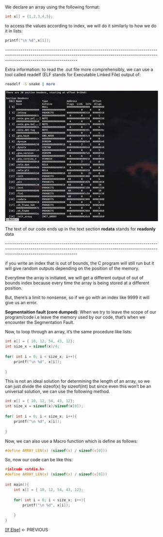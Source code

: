 We declare an array using the following format: 
```C
int x[] = {1,2,3,4,5};
```

to access the values according to index, we will do it similarly to how we do it in lists:
```C
printf("\n %d",x[1]);
```
------------------------------------------------------------------------------------------------------------------------------------–------------------------------------------------------------

Extra information: 
to read the .out file more comprehensibly, we can use a tool called readelf (ELF stands for Executable Linked File)
output of: 
```bash
readelf -S snake | more
```

![image](https://github.com/VoIDWALkER7/Neural-Networks-In-C/blob/main/C%20Concepts/Readelf%20output.png)

 The text of our code ends up in the text section
**rodata** stands for **readonly** data 

--------------------------------------------------------------------------------------------------------------------------------------–----------------------------------------------------------

if you write an index that is out of bounds, the C program will still run but it will give random outputs depending on the position of the memory. 

Everytime the array is initiated, we will get a different output of out of bounds index because every time the array is being stored at a different position. 

But, there’s a limit to nonsense, so if we go with an index like 9999 it will give us an error. 

**Segmentaition fault (core dumped)**:
When we try to leave the scope of our program/code i.e leave the memory used by our code, that’s when we encounter the Segmentation Fault. 

Now, to loop through an array, it’s the same procedure like lists: 
```C
int x[] = { 10, 12, 54, 43, 12}; 
int size_x = sizeof(x)/4;

for( int i = 0; i < size_x; i++){
	printf("\n %d", x[i]);

}
```
This is not an ideal solution for determining the length of an array, so we can just divide the sizeof(x) by sizeof(int) but since even this won’t be an universal solution, we can use the following method. 
```C
int x[] = { 10, 12, 54, 43, 12}; 
int size_x = sizeof(x)/sizeof(x[0]);

for( int i = 0; i < size_x; i++){
	printf("\n %d", x[i]);

}
```

Now, we can also use a Macro function which is define as follows: 
```C
#define ARRAY_LEN(x) (sizeof(x) / sizeof(x[0]))
```
So, now our code can be like this: 
```C
#inlcude <stdio.h>
#define ARRAY_LEN(x) (sizeof(x) / sizeof(x[0]))

int main(){
	int x[] = { 10, 12, 54, 43, 12}; 
	
	for( int i = 0; i < size_x; i++){
		printf("\n %d", x[i]);

	}
}

```
[[If Else]](https://github.com/VoIDWALkER7/Neural-Networks-In-C-Notes/blob/main/C%20Concepts/If%20Else.md) <- PREVIOUS
